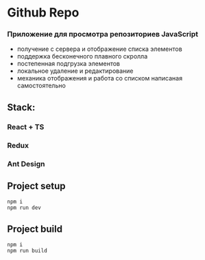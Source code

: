 # Github Repo

### Приложение для просмотра репозиториев JavaScript


- получение с сервера и отображение списка элементов
- поддержка бесконечного плавного скролла
- постепенная подгрузка элементов
- локальное удаление и редактирование
- механика отображения и работа со списком написаная самостоятельно

## Stack:

### React + TS
### Redux
### Ant Design

## Project setup
```
npm i
npm run dev
```

## Project build
```
npm i
npm run build
```